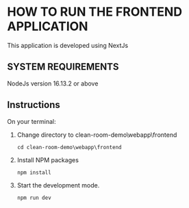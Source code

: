 # HOW TO RUN THE FRONTEND APPLICATION
This application is developed using NextJs

## SYSTEM REQUIREMENTS
NodeJs version 16.13.2 or above

## Instructions
On your terminal:
1. Change directory to clean-room-demo\webapp\frontend
    ```
    cd clean-room-demo\webapp\frontend
    ```

1. Install NPM packages
    ```
    npm install
    ```

1. Start the development mode.
    ```
    npm run dev
    ```